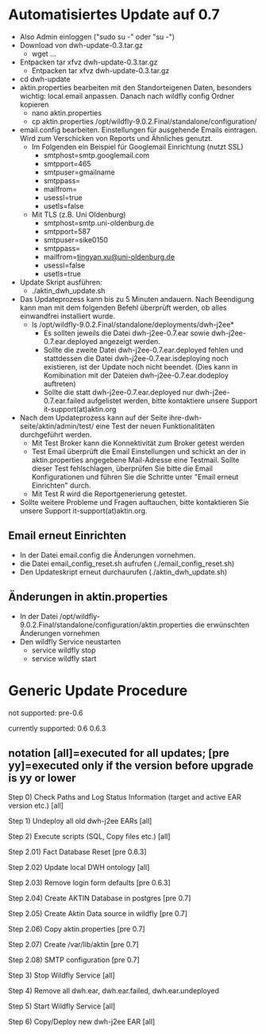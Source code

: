 Automatisiertes Update auf 0.7
==============================
- Also Admin einloggen ("sudo su -" oder "su -")
- Download von dwh-update-0.3.tar.gz
    + wget ... 
- Entpacken tar xfvz dwh-update-0.3.tar.gz
    + Entpacken tar xfvz dwh-update-0.3.tar.gz
- cd dwh-update
- aktin.properties bearbeiten mit den Standorteigenen Daten, besonders wichtig: local.email anpassen. Danach nach wildfly config Ordner kopieren
    + nano aktin.properties
    + cp aktin.properties /opt/wildfly-9.0.2.Final/standalone/configuration/
- email.config bearbeiten. Einstellungen für ausgehende Emails eintragen. Wird zum Verschicken von Reports und Ähnliches genutzt.    
    + Im Folgenden ein Beispiel für Googlemail Einrichtung (nutzt SSL)
        * smtphost=smtp.googlemail.com
        * smtpport=465
        * smtpuser=gmailname
        * smtppass=
        * mailfrom=
        * usessl=true
        * usetls=false
    + Mit TLS (z.B. Uni Oldenburg)
        * smtphost=smtp.uni-oldenburg.de
        * smtpport=587
        * smtpuser=sike0150
        * smtppass=
        * mailfrom=tingyan.xu@uni-oldenburg.de
        * usessl=false
        * usetls=true
- Update Skript ausführen: 
    + ./aktin_dwh_update.sh
- Das Updateprozess kann bis zu 5 Minuten andauern. Nach Beendigung kann man mit dem folgenden Befehl überprüft werden, ob alles einwandfrei installiert wurde.
    + ls /opt/wildfly-9.0.2.Final/standalone/deployments/dwh-j2ee*
        * Es sollten jeweils die Datei dwh-j2ee-0.7.ear sowie  dwh-j2ee-0.7.ear.deployed angezeigt werden.
        * Sollte die zweite Datei dwh-j2ee-0.7.ear.deployed fehlen und stattdessen die Datei dwh-j2ee-0.7.ear.isdeploying noch existieren, ist der Update noch nicht beendet. (Dies kann in Komibination mit der Dateien dwh-j2ee-0.7.ear.dodeploy auftreten)
        * Sollte die statt dwh-j2ee-0.7.ear.deployed nur dwh-j2ee-0.7.ear.failed aufgelistet werden, bitte kontaktiere unsere Support it-support(at)aktin.org
- Nach dem Updateprozess kann auf der Seite ihre-dwh-seite/aktin/admin/test/ eine Test der neuen Funktionalitäten durchgeführt werden. 
    + Mit Test Broker kann die Konnektivität zum Broker getest werden
    + Test Email überprüft die Email Einstellungen und schickt an der in aktin.properties angegebene Mail-Adresse eine Testmail. Sollte dieser Test fehlschlagen, überprüfen Sie bitte die Email Konfigurationen und führen Sie die Schritte unter "Email erneut Einrichten" durch.
    + Mit Test R wird die Reportgenerierung getestet.
- Sollte weitere Probleme und Fragen auftauchen, bitte kontaktieren Sie unsere Support it-support(at)aktin.org.

Email erneut Einrichten
-----------------------
- In der Datei email.config die Änderungen vornehmen.
- die Datei email_config_reset.sh aufrufen (./email_config_reset.sh)
- Den Updateskript erneut durchaurufen (./aktin_dwh_update.sh)

Änderungen in aktin.properties
------------------------------
- In der Datei /opt/wildfly-9.0.2.Final/standalone/configuration/aktin.properties die erwünschten Änderungen vornehmen
- Den wildfly Service neustarten 
    + service wildfly stop
    + service wildfly start





Generic Update Procedure
========================
not supported:
pre-0.6

currently supported:
0.6
0.6.3


notation [all]=executed for all updates; [pre yy]=executed only if the version before upgrade is yy or lower
-------------------

Step 0) Check Paths and Log Status Information (target and active EAR version etc.) [all]

Step 1) Undeploy all old dwh-j2ee EARs [all]

Step 2) Execute scripts (SQL, Copy files etc.) [all]

Step 2.01) Fact Database Reset [pre 0.6.3]

Step 2.02) Update local DWH ontology [all]

Step 2.03) Remove login form defaults [pre 0.6.3]

Step 2.04) Create AKTIN Database in postgres [pre 0.7]

Step 2.05) Create Aktin Data source in wildfly [pre 0.7]

Step 2.06) Copy aktin.properties [pre 0.7]

Step 2.07) Create /var/lib/aktin [pre 0.7]

Step 2.08) SMTP configuration [pre 0.7]

Step 3) Stop Wildfly Service [all]

Step 4) Remove all dwh.ear, dwh.ear.failed, dwh.ear.undeployed

Step 5) Start Wildfly Service [all]

Step 6) Copy/Deploy new dwh-j2ee EAR [all]

